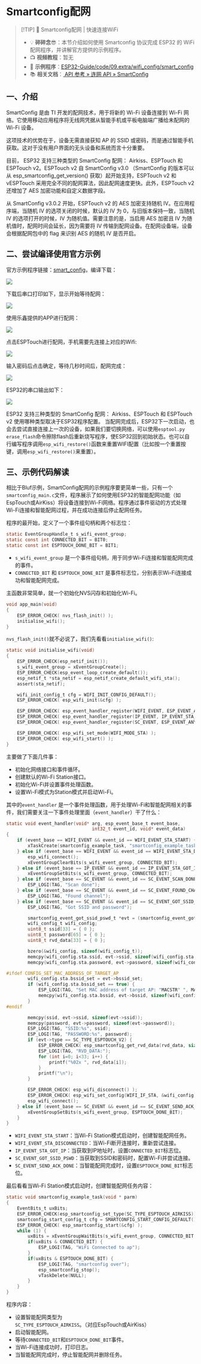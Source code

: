 # Smartconfig配网

> [!TIP] 🚀 Smartconfig配网 | 快速连接WiFi  
> - 💡 **碎碎念**😎：本节介绍如何使用 Smartconfig 协议完成 ESP32 的 WiFi 配网程序，并讲解官方提供的示例程序。  
> - 📺 **视频教程**：暂无  
> - 💾 **示例程序**：[ESP32-Guide/code/09.extra/wifi_config/smart_config](https://github.com/DuRuofu/ESP32-Guide/tree/main/code/09.extra/wifi_config/smart_config)
> - 📚 **相关文档**：[ API 参考 » 连网 API » SmartConfig](https://docs.espressif.com/projects/esp-idf/zh_CN/v5.3.2/esp32/api-reference/network/esp_smartconfig.html?highlight=smartconfig)

## 一、介绍
SmartConfig 是由 TI 开发的配网技术，用于将新的 Wi-Fi 设备连接到 Wi-Fi 网络。它使用移动应用程序将无线网凭据从智能手机或平板电脑端广播给未配网的 Wi-Fi 设备。

这项技术的优势在于，设备无需直接获知 AP 的 SSID 或密码，而是通过智能手机获取。这对于没有用户界面的无头设备和系统而言十分重要。

目前， ESP32 支持三种类型的 SmartConfig 配网： Airkiss、ESPTouch 和 ESPTouch v2。ESPTouch v2 自 SmartConfig v3.0 （SmartConfig 的版本可以从 esp_smartconfig_get_version() 获取）起开始支持，ESPTouch v2 和 vESPTouch 采用完全不同的配网算法，因此配网速度更快。此外，ESPTouch v2 还增加了 AES 加密功能和自定义数据字段。

从 SmartConfig v3.0.2 开始，ESPTouch v2 的 AES 加密支持随机 IV。在应用程序端，当随机 IV 的选项关闭的时候，默认的 IV 为 0，与旧版本保持一致，当随机 IV 的选项打开的时候，IV 为随机值。需要注意的是，当启用 AES 加密且 IV 为随机值时，配网时间会延长，因为需要将 IV 传输到配网设备。在配网设备端，设备会根据配网包中的 flag 来识别 AES 的随机 IV 是否开启。
## 二、尝试编译使用官方示例

官方示例程序链接：[smart_config](https://github.com/espressif/esp-idf/tree/master/examples/wifi/smart_config)，编译下载：

![](attachments/Pasted%20image%2020250222114852.png)

下载后串口打印如下，显示开始等待配网：

![](attachments/Pasted%20image%2020250222114936.png)

使用乐鑫提供的APP进行配网：

![](attachments/Pasted%20image%2020250222115304.png)

点击ESPTouch进行配网，手机需要先连接上对应的Wifi:

![](attachments/Pasted%20image%2020250222115412.png)

输入密码后点击确定，等待几秒时间后，配网完成：

![](attachments/Pasted%20image%2020250222115451.png)

ESP32的串口输出如下：

![](attachments/Pasted%20image%2020250222115148.png)


ESP32 支持三种类型的 SmartConfig 配网： Airkiss、ESPTouch 和 ESPTouch v2  使用哪种类型取决于ESP32程序配置。
当配网完成后，ESP32下一次启动，也会去尝试直接连接上一次的设备，如果我们要切换网络，可以使用`esptool.py erase_flash`命令擦除flash后重新烧写程序，使ESP32回到初始状态。也可以自行编写程序调用`esp_wifi_restore()`函数来重置WIFI配置（比如按一个重置按键，调用`esp_wifi_restore()`来重置）。

## 三、示例代码解读

相比于Bluf示例，SmartConfig配网的示例程序要更简单一些，只有一个`smartconfig_main.c`文件，程序展示了如何使用ESP32的智能配网功能（如EspTouch或AirKiss）将设备连接到Wi-Fi网络。程序通过事件驱动的方式处理Wi-Fi连接和智能配网过程，并在成功连接后停止配网任务。

程序的最开始，定义了一个事件组句柄和两个标志位：

```c
static EventGroupHandle_t s_wifi_event_group;
static const int CONNECTED_BIT = BIT0;
static const int ESPTOUCH_DONE_BIT = BIT1;
```
- `s_wifi_event_group` 是一个事件组句柄，用于同步Wi-Fi连接和智能配网完成的事件。
- `CONNECTED_BIT` 和 `ESPTOUCH_DONE_BIT` 是事件标志位，分别表示Wi-Fi连接成功和智能配网完成。


主函数非常简单，就一个初始化NVS闪存和初始化Wi-Fi。

```c
void app_main(void)
{
    ESP_ERROR_CHECK( nvs_flash_init() );
    initialise_wifi();
}
```

`nvs_flash_init()`就不必说了，我们先看看`initialise_wifi()`:

```c
static void initialise_wifi(void)
{
    ESP_ERROR_CHECK(esp_netif_init());
    s_wifi_event_group = xEventGroupCreate();
    ESP_ERROR_CHECK(esp_event_loop_create_default());
    esp_netif_t *sta_netif = esp_netif_create_default_wifi_sta();
    assert(sta_netif);

    wifi_init_config_t cfg = WIFI_INIT_CONFIG_DEFAULT();
    ESP_ERROR_CHECK( esp_wifi_init(&cfg) );

    ESP_ERROR_CHECK( esp_event_handler_register(WIFI_EVENT, ESP_EVENT_ANY_ID, &event_handler, NULL) );
    ESP_ERROR_CHECK( esp_event_handler_register(IP_EVENT, IP_EVENT_STA_GOT_IP, &event_handler, NULL) );
    ESP_ERROR_CHECK( esp_event_handler_register(SC_EVENT, ESP_EVENT_ANY_ID, &event_handler, NULL) );

    ESP_ERROR_CHECK( esp_wifi_set_mode(WIFI_MODE_STA) );
    ESP_ERROR_CHECK( esp_wifi_start() );
}
```

主要做了下面几件事：

- 初始化网络接口和事件循环。
- 创建默认的Wi-Fi Station接口。
- 初始化Wi-Fi并设置事件处理函数。
- 设置Wi-Fi模式为Station模式并启动Wi-Fi。

其中的`event_handler` 是一个事件处理函数，用于处理Wi-Fi和智能配网相关的事件，我们需要关注一下事件处理里面（`event_handler`）干了什么：

```c
static void event_handler(void* arg, esp_event_base_t event_base,
                                int32_t event_id, void* event_data)
{
    if (event_base == WIFI_EVENT && event_id == WIFI_EVENT_STA_START) {
        xTaskCreate(smartconfig_example_task, "smartconfig_example_task", 4096, NULL, 3, NULL);
    } else if (event_base == WIFI_EVENT && event_id == WIFI_EVENT_STA_DISCONNECTED) {
        esp_wifi_connect();
        xEventGroupClearBits(s_wifi_event_group, CONNECTED_BIT);
    } else if (event_base == IP_EVENT && event_id == IP_EVENT_STA_GOT_IP) {
        xEventGroupSetBits(s_wifi_event_group, CONNECTED_BIT);
    } else if (event_base == SC_EVENT && event_id == SC_EVENT_SCAN_DONE) {
        ESP_LOGI(TAG, "Scan done");
    } else if (event_base == SC_EVENT && event_id == SC_EVENT_FOUND_CHANNEL) {
        ESP_LOGI(TAG, "Found channel");
    } else if (event_base == SC_EVENT && event_id == SC_EVENT_GOT_SSID_PSWD) {
        ESP_LOGI(TAG, "Got SSID and password");

        smartconfig_event_got_ssid_pswd_t *evt = (smartconfig_event_got_ssid_pswd_t *)event_data;
        wifi_config_t wifi_config;
        uint8_t ssid[33] = { 0 };
        uint8_t password[65] = { 0 };
        uint8_t rvd_data[33] = { 0 };

        bzero(&wifi_config, sizeof(wifi_config_t));
        memcpy(wifi_config.sta.ssid, evt->ssid, sizeof(wifi_config.sta.ssid));
        memcpy(wifi_config.sta.password, evt->password, sizeof(wifi_config.sta.password));

#ifdef CONFIG_SET_MAC_ADDRESS_OF_TARGET_AP
        wifi_config.sta.bssid_set = evt->bssid_set;
        if (wifi_config.sta.bssid_set == true) {
            ESP_LOGI(TAG, "Set MAC address of target AP: "MACSTR" ", MAC2STR(evt->bssid));
            memcpy(wifi_config.sta.bssid, evt->bssid, sizeof(wifi_config.sta.bssid));
        }
#endif

        memcpy(ssid, evt->ssid, sizeof(evt->ssid));
        memcpy(password, evt->password, sizeof(evt->password));
        ESP_LOGI(TAG, "SSID:%s", ssid);
        ESP_LOGI(TAG, "PASSWORD:%s", password);
        if (evt->type == SC_TYPE_ESPTOUCH_V2) {
            ESP_ERROR_CHECK( esp_smartconfig_get_rvd_data(rvd_data, sizeof(rvd_data)) );
            ESP_LOGI(TAG, "RVD_DATA:");
            for (int i=0; i<33; i++) {
                printf("%02x ", rvd_data[i]);
            }
            printf("\n");
        }

        ESP_ERROR_CHECK( esp_wifi_disconnect() );
        ESP_ERROR_CHECK( esp_wifi_set_config(WIFI_IF_STA, &wifi_config) );
        esp_wifi_connect();
    } else if (event_base == SC_EVENT && event_id == SC_EVENT_SEND_ACK_DONE) {
        xEventGroupSetBits(s_wifi_event_group, ESPTOUCH_DONE_BIT);
    }
}
```

- `WIFI_EVENT_STA_START`：当Wi-Fi Station模式启动时，创建智能配网任务。
- `WIFI_EVENT_STA_DISCONNECTED`：当Wi-Fi断开连接时，重新尝试连接。
- `IP_EVENT_STA_GOT_IP`：当获取到IP地址时，设置`CONNECTED_BIT`标志位。
- `SC_EVENT_GOT_SSID_PSWD`：当获取到SSID和密码时，配置Wi-Fi并尝试连接。
- `SC_EVENT_SEND_ACK_DONE`：当智能配网完成时，设置`ESPTOUCH_DONE_BIT`标志位。

最后看看当Wi-Fi Station模式启动时，创建智能配网任务内容：

```c
static void smartconfig_example_task(void * parm)
{
    EventBits_t uxBits;
    ESP_ERROR_CHECK(esp_smartconfig_set_type(SC_TYPE_ESPTOUCH_AIRKISS));
    smartconfig_start_config_t cfg = SMARTCONFIG_START_CONFIG_DEFAULT();
    ESP_ERROR_CHECK( esp_smartconfig_start(&cfg) );
    while (1) {
        uxBits = xEventGroupWaitBits(s_wifi_event_group, CONNECTED_BIT | ESPTOUCH_DONE_BIT, true, false, portMAX_DELAY);
        if(uxBits & CONNECTED_BIT) {
            ESP_LOGI(TAG, "WiFi Connected to ap");
        }
        if(uxBits & ESPTOUCH_DONE_BIT) {
            ESP_LOGI(TAG, "smartconfig over");
            esp_smartconfig_stop();
            vTaskDelete(NULL);
        }
    }
}
```

程序内容：
- 设置智能配网类型为`SC_TYPE_ESPTOUCH_AIRKISS`。（对应EspTouch或AirKiss）
- 启动智能配网。
- 等待`CONNECTED_BIT`和`ESPTOUCH_DONE_BIT`事件。
- 当Wi-Fi连接成功时，打印日志。
- 当智能配网完成时，停止智能配网并删除任务。